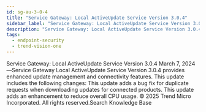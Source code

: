 ```yaml
---
id: sg-au-3-0-4
title: "Service Gateway: Local ActiveUpdate Service Version 3.0.4"
sidebar_label: "Service Gateway: Local ActiveUpdate Service Version 3.0.4"
description: "Service Gateway: Local ActiveUpdate Service Version 3.0.4"
tags:
  - endpoint-security
  - trend-vision-one
---
```


 Service Gateway: Local ActiveUpdate Service Version 3.0.4 March 7, 2024—Service Gateway Local ActiveUpdate Service Version 3.0.4 provides enhanced update management and connectivity features. This update includes the following changes: This update adds a bug fix for duplicate requests when downloading updates for connected products. This update adds an enhancement to reduce overall CPU usage. © 2025 Trend Micro Incorporated. All rights reserved.Search Knowledge Base